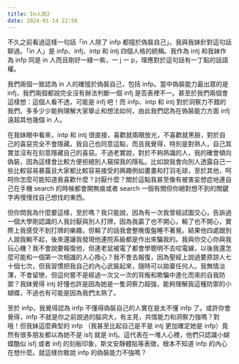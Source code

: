 ```yaml
---
title: In人說2
date: 2024-01-14 22:58
---
```

不久之前看過這樣一句話「in 人除了 infp 都擅於偽裝自己」。我與我妹針對這句話聊過。「in 人」是 infp、infj、intp 和 intj 四個人格的統稱。我作為 intj 和我妹作為 infp 同是 in 人而且剛好一綠一紫，一 j 一 p，理應對於這句話有一丁點的話語權。

我們兩個一致認為 in 人的確擅於偽裝自己，包括 infp。當中偽裝能力最出眾的是 infj，我們兩個都說完全沒有辦法判斷一個 infj 是否表裡不一。甚至於我們兩個會這樣想：這個人看不透，可能是 infj 吧！而 infp、intp 和 intj 對於洞察力不錯的我們，多多少少能夠理解大家舉止和想法如何，由此我們認為在偽裝能力方面 infj 遠超其他幾個 in 人。

在我妹眼中看來，intp 和 intj 很直接，喜歡就兩眼放光，不喜歡就黑臉，對於自己的喜惡完全不會隱藏。我自己也同意這點，而且我覺得，特別是對熟人，自己其實並沒有在刻意隱藏自己的喜惡。不過老實說，對於不夠熟識的人，我的確會傾向偽裝，因為這樣會比較方便拒絕別人窺探我的隱私。比如說我會向別人透露自己一些比較容易暴露且大家都比較容易接受的興趣例如畫畫和打羽毛球，至於其他，呵呵你怎麼可能知道我喜歡什麼？討厭什麼？關於這點我甚至像有被害妄想症地連自己在手機 search 的時候都會開無痕或者 search 一個有關但你絕對想不到的關鍵字再慢慢找自己想找的東西。

但你問我為什麼要這樣，至於嗎？我只能說，因為有一次我曾經試圖交心，告訴過一個大學剛認識的人我討厭與別人打牌，因為我贏了也不開心，輸了也不開心，實際上我感受不到打牌的樂趣，但輸了的話我會整晚復盤睡不著覺。結果他四處跟別人說我輸不起，後來還讓我發現他連院系級都是作出來騙我的。我與你交心你與我玩心機？我不會說要報復他，但連老鼠被電了都會學聰明不去咬電線，以後我還怎麼可能和一個第一次相識的人心換心？我不會去報復，因為聖經上說過要原諒人七十個七次，但我習慣把我自己的內心武裝起來，隨時可以拋棄任何人。我無情淡薄，不會留戀，但這何嘗不是經過一次又一次的背叛和欺騙中進化而來的自我防禦？我妹覺得 intj 好懂也許是因為她是一隻洞察力超強，能夠理解我這種防禦的小蝴蝶，不過也有可能是因為我們太熟了。

至於 infp，我覺得認為 infp 不懂得偽裝自己的人實在是太不懂 infp 了。或許你會覺得，infp 不就是你之前說過的腦洞大，有主見，共情能力和洞察力強嗎？對哦！但我妹這麼典型的 infp （我甚至比起自己是不是 intj 更加確定她是 infp）竟然有很多朋友都以為她不是 isfj 就是 infj。這代表在一堆人心裡，他們只認識小蝴蝶酷似 isfj 或者 infj 的刻板印象，斯文安靜體貼等表徵，根本不知道 infp 的內心在想什麼。就這樣你敢說 infp 的偽裝能力不強嗎？